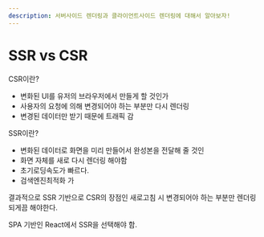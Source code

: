 ```yaml
---
description: 서버사이드 렌더링과 클라이언트사이드 렌더링에 대해서 알아보자!
---
```


# SSR vs CSR

CSR이란?

* 변화된 UI를 유저의 브라우저에서 만들게 할 것인가
* 사용자의 요청에 의해 변경되어야 하는 부분만 다시 렌더링
* 변경된 데이터만 받기 때문에 트래픽 감



SSR이란?

* 변화된 데이터로 화면을 미리 만들어서 완성본을 전달해 줄 것인
* 화면 자체를 새로 다시 렌더링 해야함
* 초기로딩속도가 빠르다.
* 검색엔진최적화 가



결과적으로 SSR 기반으로 CSR의 장점인 새로고침 시 변경되어야 하는 부분만 렌더링 되게끔 해야한다.

SPA 기반인 React에서 SSR을 선택해야 함.



